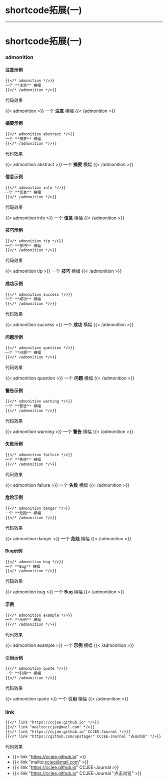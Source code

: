 # shortcode拓展(一)

<!--more-->
---
# shortcode拓展(一)

### admonition

#### 注意示例

```markdown
{{</* admonition */>}}
一个 **注意** 横幅
{{</* /admonition */>}}
```

代码效果

{{< admonition >}}
一个 **注意** 横幅
{{< /admonition >}}

#### 摘要示例

```markdown
{{</* admonition abstract */>}}
一个 **摘要** 横幅
{{</* /admonition */>}}
```

代码效果

{{< admonition abstract >}}
一个 **摘要** 横幅
{{< /admonition >}}

#### 信息示例

```markdown
{{</* admonition info */>}}
一个 **信息** 横幅
{{</* /admonition */>}}
```

代码效果

{{< admonition info >}}
一个 **信息** 横幅
{{< /admonition >}}

#### 技巧示例

```markdown
{{</* admonition tip */>}}
一个 **技巧** 横幅
{{</* /admonition */>}}
```

代码效果

{{< admonition tip >}}
一个 **技巧** 横幅
{{< /admonition >}}

#### 成功示例

```markdown
{{</* admonition success */>}}
一个 **成功** 横幅
{{</* /admonition */>}}
```

代码效果

{{< admonition success >}}
一个 **成功** 横幅
{{< /admonition >}}

#### 问题示例

```markdown
{{</* admonition question */>}}
一个 **问题** 横幅
{{</* /admonition */>}}
```

代码效果

{{< admonition question >}}
一个 **问题** 横幅
{{< /admonition >}}

#### 警告示例

```markdown
{{</* admonition warning */>}}
一个 **警告** 横幅
{{</* /admonition */>}}
```

代码效果

{{< admonition warning >}}
一个 **警告** 横幅
{{< /admonition >}}

#### 失败示例

```markdown
{{</* admonition failure */>}}
一个 **失败** 横幅
{{</* /admonition */>}}
```

代码效果

{{< admonition failure >}}
一个 **失败** 横幅
{{< /admonition >}}

#### 危险示例

```markdown
{{</* admonition danger */>}}
一个 **危险** 横幅
{{</* /admonition */>}}
```

代码效果

{{< admonition danger >}}
一个 **危险** 横幅
{{< /admonition >}}

#### Bug示例

```markdown
{{</* admonition bug */>}}
一个 **Bug** 横幅
{{</* /admonition */>}}
```

代码效果

{{< admonition bug >}}
一个 **Bug** 横幅
{{< /admonition >}}

#### 示例

```markdown
{{</* admonition example */>}}
一个 **示例** 横幅
{{</* /admonition */>}}
```
代码效果

{{< admonition example >}}
一个 **示例** 横幅
{{< /admonition >}}

#### 引用示例

```markdown
{{</* admonition quote */>}}
一个 **引用** 横幅
{{</* /admonition */>}}
```

代码效果

{{< admonition quote >}}
一个 **引用** 横幅
{{< /admonition >}}


### link

```markdown
{{</* link "https://ccjee.github.io" */>}}
{{</* link "mailto:ccjee@mail.com" */>}}
{{</* link "https://ccjee.github.io" CCJEE-Journal */>}}
{{</* link "https://github.com/upstage/" CCJEE-Journal "点击浏览" */>}}
```

代码效果

- {{< link "https://ccjee.github.io" >}}
- {{< link "mailto:ccjee@mail.com" >}}
- {{< link "https://ccjee.github.io" CCJEE-Journal >}}
- {{< link "https://ccjee.github.io" CCJEE-Journal "点击浏览" >}}
